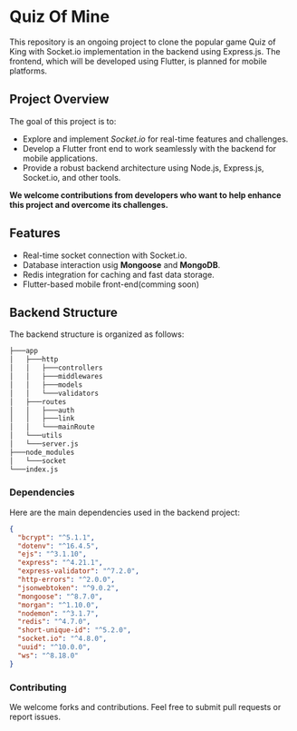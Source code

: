 
# Quiz Of Mine
This repository is an ongoing project to clone the popular game Quiz of King with Socket.io implementation in the backend using Express.js. The frontend, which will be developed using Flutter, is planned for mobile platforms.

## Project Overview
The goal of this project is to:
- Explore and implement *Socket.io* for real-time features and challenges.
- Develop a Flutter front end to work seamlessly with the backend for mobile applications.
- Provide a robust backend architecture using Node.js, Express.js, Socket.io, and other tools.
  
**We welcome contributions from developers who want to help enhance this project and overcome its challenges.**

## Features
- Real-time socket connection with Socket.io.
- Database interaction usig **Mongoose** and **MongoDB**.
- Redis integration for caching and fast data storage.
- Flutter-based mobile front-end(comming soon)

## Backend Structure
The backend structure is organized as follows:
``` perl
├───app
│   ├───http
│   │   ├───controllers
│   │   ├───middlewares
│   │   ├───models
│   │   └───validators
│   ├───routes
│   │   ├───auth
│   │   ├───link
│   │   └───mainRoute
│   └───utils
│   └───server.js
├───node_modules
│   └───socket
└───index.js
```
### Dependencies
Here are the main dependencies used in the backend project:
``` json
{
  "bcrypt": "^5.1.1",
  "dotenv": "^16.4.5",
  "ejs": "^3.1.10",
  "express": "^4.21.1",
  "express-validator": "^7.2.0",
  "http-errors": "^2.0.0",
  "jsonwebtoken": "^9.0.2",
  "mongoose": "^8.7.0",
  "morgan": "^1.10.0",
  "nodemon": "^3.1.7",
  "redis": "^4.7.0",
  "short-unique-id": "^5.2.0",
  "socket.io": "^4.8.0",
  "uuid": "^10.0.0",
  "ws": "^8.18.0"
}
```
### Contributing
We welcome forks and contributions. Feel free to submit pull requests or report issues.

